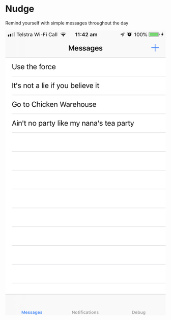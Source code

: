 # Nudge
Remind yourself with simple messages throughout the day

<p>
    <img src="Screenshots/Message List.png"/>
</p>

